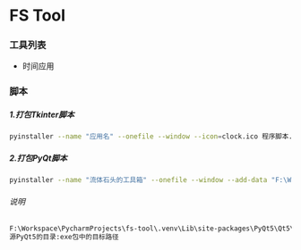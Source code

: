# FS Tool

### 工具列表
* 时间应用


### 脚本
##### 1.打包Tkinter脚本
``` bash
pyinstaller --name "应用名" --onefile --window --icon=clock.ico 程序脚本.py
```

##### 2.打包PyQt脚本
``` bash
pyinstaller --name "流体石头的工具箱" --onefile --window --add-data "F:\Workspace\PycharmProjects\fs-tool\.venv\Lib\site-packages\PyQt5\Qt5\bin;./PyQt5/Qt/bin" --add-data "F:\Workspace\PycharmProjects\fs-tool\.venv\Lib\site-packages\PyQt5\Qt5\plugins;./PyQt5/Qt/plugins" --add-data "resources;resources" --collect-all PyQt5 --icon=resources/app.ico .\app.py
```

###### 说明

``` bash 
F:\Workspace\PycharmProjects\fs-tool\.venv\Lib\site-packages\PyQt5\Qt5\bin;./PyQt5/Qt/bin
源PyQt5的目录:exe包中的目标路径
```



